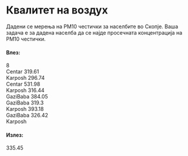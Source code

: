 # Квалитет на воздух
Дадени се мерења на PM10 честички за населбите во Скопје. Ваша задача е за дадена населба да се најде просечната концентрација на PM10 честички.

#### Влез: 

8 <br> Centar 319.61 <br> Karposh 296.74 <br> Centar 531.98 <br> Karposh 316.44 <br> GaziBaba 384.05 <br> GaziBaba 319.3 <br> Karposh 393.18 <br> GaziBaba 326.42 <br> Karposh

#### Излез:

335.45 
